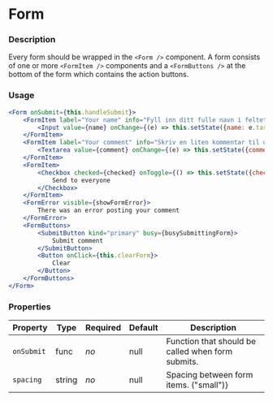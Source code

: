 # Form

### Description
Every form should be wrapped in the `<Form />` component.
A form consists of one or more `<FormItem />` components and a `<FormButtons />`
at the bottom of the form which contains the action buttons.

### Usage
```jsx
<Form onSubmit={this.handleSubmit}>
    <FormItem label="Your name" info="Fyll inn ditt fulle navn i feltet">
        <Input value={name} onChange={(e) => this.setState({name: e.target.value})} placeholder="Write here..." />
    </FormItem>
    <FormItem label="Your comment" info="Skriv en liten kommentar til denne posten" error>
        <Textarea value={comment} onChange={(e) => this.setState({comment: e.target.value})} placeholder="Your comment" />
    </FormItem>
    <FormItem>
        <Checkbox checked={checked} onToggle={() => this.setState({checked: !checked})}>
            Send to everyone
        </Checkbox>
    </FormItem>
    <FormError visible={showFormError}>
        There was an error posting your comment
    </FormError>
    <FormButtons>
        <SubmitButton kind="primary" busy={busySubmittingForm}>
            Submit comment
        </SubmitButton>
        <Button onClick={this.clearForm}>
            Clear
        </Button>
    </FormButtons>
</Form>
```

### Properties
| Property | Type | Required | Default | Description |
| --- | --- | --- | --- | --- |
| `onSubmit` | func | *no* | null | Function that should be called when form submits. |
| `spacing` | string | *no* | null | Spacing between form items. ("small")} |

